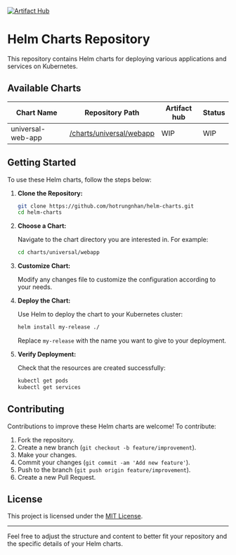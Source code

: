 [![Artifact Hub](https://img.shields.io/endpoint?url=https://artifacthub.io/badge/repository/hotrungnhan)](https://artifacthub.io/packages/search?repo=hotrungnhan)
# Helm Charts Repository

This repository contains Helm charts for deploying various applications and services on Kubernetes.

## Available Charts

| Chart Name        | Repository Path                                        | Artifact hub | Status |
| ----------------- | ------------------------------------------------------ | ------------ | ------ |
| universal-web-app | [/charts/universal/webapp](./charts/universal-web-app) | WIP          | WIP    |

## Getting Started

To use these Helm charts, follow the steps below:

1. **Clone the Repository:**

   ```bash
   git clone https://github.com/hotrungnhan/helm-charts.git
   cd helm-charts
   ```

2. **Choose a Chart:**

   Navigate to the chart directory you are interested in. For example:

   ```bash
   cd charts/universal/webapp
   ```

3. **Customize Chart:**

   Modify any changes file to customize the configuration according to your needs.

4. **Deploy the Chart:**

   Use Helm to deploy the chart to your Kubernetes cluster:

   ```bash
   helm install my-release ./
   ```

   Replace `my-release` with the name you want to give to your deployment.

5. **Verify Deployment:**

   Check that the resources are created successfully:

   ```bash
   kubectl get pods
   kubectl get services
   ```

## Contributing

Contributions to improve these Helm charts are welcome! To contribute:

1. Fork the repository.
2. Create a new branch (`git checkout -b feature/improvement`).
3. Make your changes.
4. Commit your changes (`git commit -am 'Add new feature'`).
5. Push to the branch (`git push origin feature/improvement`).
6. Create a new Pull Request.

## License

This project is licensed under the [MIT License](LICENSE).

---

Feel free to adjust the structure and content to better fit your repository and the specific details of your Helm charts.